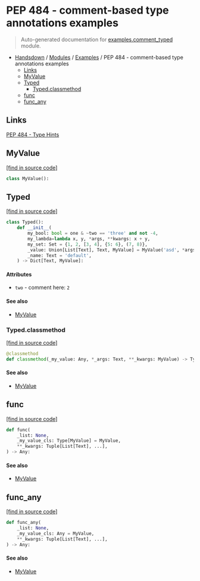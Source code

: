 # PEP 484 - comment-based type annotations examples

> Auto-generated documentation for [examples.comment_typed](https://github.com/vemel/handsdown/blob/master/examples/comment_typed.py) module.

- [Handsdown](../README.md#-handsdown---python-documentation-generator) / [Modules](../MODULES.md#modules) / [Examples](index.md#examples) / PEP 484 - comment-based type annotations examples
    - [Links](#links)
    - [MyValue](#myvalue)
    - [Typed](#typed)
        - [Typed.classmethod](#typedclassmethod)
    - [func](#func)
    - [func_any](#func_any)

## Links

[PEP 484 - Type Hints](https://www.python.org/dev/peps/pep-0484/)

## MyValue

[[find in source code]](https://github.com/vemel/handsdown/blob/master/examples/comment_typed.py#L12)

```python
class MyValue():
```

## Typed

[[find in source code]](https://github.com/vemel/handsdown/blob/master/examples/comment_typed.py#L16)

```python
class Typed():
    def __init__(
        my_bool: bool = one & ~two == 'three' and not -4,
        my_lambda=lambda x, y, *args, **kwargs: x + y,
        my_set: Set = {1, 2, [3, 4], {5: 6}, (7, 8)},
        _value: Union[List[Text], Text, MyValue] = MyValue('asd', *args, kwarg=123, **extras),
        _name: Text = 'default',
    ) -> Dict[Text, MyValue]:
```

#### Attributes

- `two` - comment here: `2`

#### See also

- [MyValue](#myvalue)

### Typed.classmethod

[[find in source code]](https://github.com/vemel/handsdown/blob/master/examples/comment_typed.py#L37)

```python
@classmethod
def classmethod(_my_value: Any, *_args: Text, **_kwargs: MyValue) -> Typed:
```

#### See also

- [MyValue](#myvalue)

## func

[[find in source code]](https://github.com/vemel/handsdown/blob/master/examples/comment_typed.py#L43)

```python
def func(
    _list: None,
    _my_value_cls: Type[MyValue] = MyValue,
    **_kwargs: Tuple[List[Text], ...],
) -> Any:
```

#### See also

- [MyValue](#myvalue)

## func_any

[[find in source code]](https://github.com/vemel/handsdown/blob/master/examples/comment_typed.py#L48)

```python
def func_any(
    _list: None,
    _my_value_cls: Any = MyValue,
    **_kwargs: Tuple[List[Text], ...],
) -> Any:
```

#### See also

- [MyValue](#myvalue)
